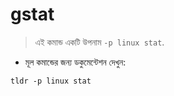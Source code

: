 # gstat

> এই কমান্ড একটি উপনাম `-p linux stat`.

- মূল কমান্ডের জন্য ডকুমেন্টেশন দেখুন:

`tldr -p linux stat`
